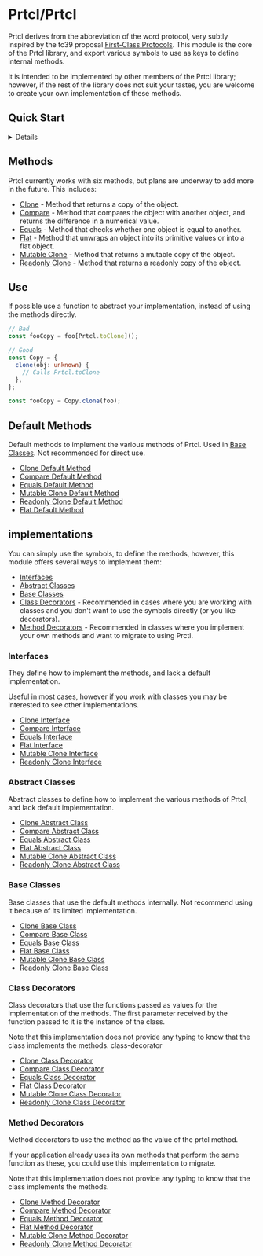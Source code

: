 # Prtcl/Prtcl

Prtcl derives from the abbreviation of the word protocol, very subtly inspired
by the tc39 proposal
[First-Class Protocols](https://github.com/tc39/proposal-first-class-protocols).
This module is the core of the Prtcl library, and export various symbols to use
as keys to define internal methods.

It is intended to be implemented by other members of the Prtcl library; however,
if the rest of the library does not suit your tastes, you are welcome to create
your own implementation of these methods.

## Quick Start

<details>
<sumary> Deno </sumary>

```bash
deno add @prtcl/prtcl
```

</details>

## Methods

Prtcl currently works with six methods, but plans are underway to add more in
the future. This includes:

- [Clone](./docs/clone.md) - Method that returns a copy of the object.
- [Compare](./docs/compare.md) - Method that compares the object with another
  object, and returns the difference in a numerical value.
- [Equals](./docs/equals.md) - Method that checks whether one object is equal to
  another.
- [Flat](./docs/flat.md) - Method that unwraps an object into its primitive
  values or into a flat object.
- [Mutable Clone](./docs/mutable-clone.md) - Method that returns a mutable copy
  of the object.
- [Readonly Clone](./docs/readonly-clone.md) - Method that returns a readonly
  copy of the object.

## Use

If possible use a function to abstract your implementation, instead of using the
methods directly.

```typescript
// Bad
const fooCopy = foo[Prtcl.toClone]();

// Good
const Copy = {
  clone(obj: unknown) {
    // Calls Prtcl.toClone
  },
};

const fooCopy = Copy.clone(foo);
```

## Default Methods

Default methods to implement the various methods of Prtcl. Used in
[Base Classes](#base-classes). Not recommended for direct use.

- [Clone Default Method](./docs/clone.md#default-method)
- [Compare Default Method](./docs/compare.md#default-method)
- [Equals Default Method](./docs/equals.md#default-method)
- [Mutable Clone Default Method](./docs/mutable-clone.md#clone-default-method)
- [Readonly Clone Default Method](./docs/readonly-clone.md#clone-default-method)
- [Flat Default Method](./docs/flat.md#default-method)

## implementations

You can simply use the symbols, to define the methods, however, this module
offers several ways to implement them:

- [Interfaces](#interfaces)
- [Abstract Classes](#abstract-classes)
- [Base Classes](#base-classes)
- [Class Decorators](#class-decorators) - Recommended in cases where you are
  working with classes and you don't want to use the symbols directly (or you
  like decorators).
- [Method Decorators](#method-decorators) - Recommended in classes where you
  implement your own methods and want to migrate to using Prctl.

### Interfaces

They define how to implement the methods, and lack a default implementation.

Useful in most cases, however if you work with classes you may be interested to
see other implementations.

- [Clone Interface](./docs/clone.md#interface)
- [Compare Interface](./docs/compare.md#interface)
- [Equals Interface](./docs/equals.md#interface)
- [Flat Interface](./docs/flat.md#interface)
- [Mutable Clone Interface](./docs/mutable-clone.md#interface)
- [Readonly Clone Interface](./docs/readonly-clone.md#interface)

### Abstract Classes

Abstract classes to define how to implement the various methods of Prtcl, and
lack default implementation.

- [Clone Abstract Class](./docs/clone.md#abstract-class)
- [Compare Abstract Class](./docs/compare.md#abstract-class)
- [Equals Abstract Class](./docs/equals.md#abstract-class)
- [Flat Abstract Class](./docs/flat.md#abstract-class)
- [Mutable Clone Abstract Class](./docs/mutable-clone.md#abstract-class)
- [Readonly Clone Abstract Class](./docs/readonly-clone.md#abstract-class)

### Base Classes

Base classes that use the default methods internally. Not recommend using it
because of its limited implementation.

- [Clone Base Class](./docs/clone.md#base-class)
- [Compare Base Class](./docs/compare.md#base-class)
- [Equals Base Class](./docs/equals.md#base-class)
- [Flat Base Class](./docs/flat.md#base-class)
- [Mutable Clone Base Class](./docs/mutable-clone.md#base-class)
- [Readonly Clone Base Class](./docs/readonly-clone.md#base-class)

### Class Decorators

Class decorators that use the functions passed as values for the implementation
of the methods. The first parameter received by the function passed to it is the
instance of the class.

Note that this implementation does not provide any typing to know that the class
implements the methods. class-decorator

- [Clone Class Decorator](./docs/clone.md#class-decorator)
- [Compare Class Decorator](./docs/compare.md#class-decorator)
- [Equals Class Decorator](./docs/equals.md#class-decorator)
- [Flat Class Decorator](./docs/flat.md#class-decorator)
- [Mutable Clone Class Decorator](./docs/mutable-clone.md#class-decorator)
- [Readonly Clone Class Decorator](./docs/readonly-clone.md#class-decorator)

### Method Decorators

Method decorators to use the method as the value of the prtcl method.

If your application already uses its own methods that perform the same function
as these, you could use this implementation to migrate.

Note that this implementation does not provide any typing to know that the class
implements the methods.

- [Clone Method Decorator](./docs/clone.md#method-decorator)
- [Compare Method Decorator](./docs/compare.md#method-decorator)
- [Equals Method Decorator](./docs/equals.md#method-decorator)
- [Flat Method Decorator](./docs/flat.md#method-decorator)
- [Mutable Clone Method Decorator](./docs/mutable-clone.md#method-decorator)
- [Readonly Clone Method Decorator](./docs/readonly-clone.md#method-decorator)

